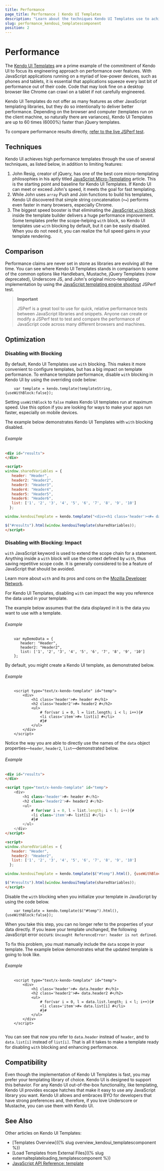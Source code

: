 ```yaml
---
title: Performance
page_title: Performance | Kendo UI Templates
description: "Learn about the techniques Kendo UI Templates use to achieve high performance and to be up to 60 times faster than jQuery templates."
slug: performance_kendoui_templatescomponent
position: 2
---
```


# Performance

The [Kendo UI Templates](http://demos.telerik.com/kendo-ui/templates/index) are a prime example of the commitment of Kendo UI to focus its engineering approach on performance over features. With JavaScript applications running on a myriad of low-power devices, such as phones and tablets, it is essential that applications squeeze every last bit of performance out of their code. Code that may look fine on a desktop browser like Chrome can crawl on a tablet if not carefully engineered.

Kendo UI Templates do not offer as many features as other JavaScript templating libraries, but they do so intentionally to deliver better performance. Depending on the browser and computer (templates run on the client machine, so naturally there are variances), Kendo UI Templates are up to 60 times (6000%) faster than jQuery templates.

To compare performance results directly, [refer to the live JSPerf test](http://jsperf.com/dom-vs-innerhtml-based-templating/509).

## Techniques

Kendo UI achieves high performance templates through the use of several techniques, as listed below, in addition to limiting features:

1. John Resig, creator of jQuery, has one of the best core micro-templating philosophies in his aptly titled [JavaScript Micro-Templating](http://ejohn.org/blog/javascript-micro-templating/) article. This is the starting point and baseline for Kendo UI Templates. If Kendo UI can meet or exceed John's speed, it meets the goal for fast templating.
2. While John uses `array` Push and Join functions to build his templates, Kendo UI discovered that simple string concatenation (`+=`) performs even faster in many browsers, especially Chrome.
3. The biggest speed booster is that eliminating the [JavaScript `with` block](https://developer.mozilla.org/en-US/docs/Web/JavaScript/Reference/Statements/with) inside the template builder delivers a huge performance improvement. Some templates prefer the scope-helping `with` block, so Kendo UI templates use `with` blocking by default, but it can be easily disabled. When you do not need it, you can realize the full speed gains in your template rendering.

## Comparison

Performance claims are never set in stone as libraries are evolving all the time. You can see where Kendo UI Templates stands in comparison to some of the common options like Handlebars, Mustache, jQuery Templates (now deprecated), Underscore JS, and John's original micro-templating implementation by using the [JavaScript templating engine shootout](http://jsperf.com/dom-vs-innerhtml-based-templating/509) JSPerf test.

> **Important**
>
> JSPerf is a great tool to use for quick, relative performance tests between JavaScript libraries and snippets. Anyone can create or modify a JSPerf test to test and compare the performance of JavaScript code across many different browsers and machines.

## Optimization

### Disabling with Blocking

By default, Kendo UI Templates use `with` blocking. This makes it more convenient to configure templates, but has a big impact on template performance. To enhance template performance, disable `with` blocking in Kendo UI by using the overriding code below:

		var template = kendo.template(templateString,{useWithBlock:false});

Setting `useWithBlock` to `false` makes Kendo UI templates run at maximum speed. Use this option if you are looking for ways to make your apps run faster, especially on mobile devices.

The example below demonstrates Kendo UI Templates with `with` blocking disabled.

###### Example

```html
<div id="results">
</div>

<script>
window.sharedVariables = {
   header: "Header",
   header2: "Header2",
   header3: "Header3",
   header4: "Header4",
   header5: "Header5",
   header6: "Header6",
   list: ['1', '2', '3', '4', '5', '6', '7', '8', '9', '10']
  };

window.kendouiTemplate = kendo.template("<div><h1 class='header'><#= data.header #></h1><h2 class='header2'><#= data.header2 #></h2><h3 class='header3'><#= data.header3 #></h3><h4 class='header4'><#= data.header4 #></h4><h5 class='header5'><#= data.header5 #></h5><h6 class='header6'><#= data.header6 #></h6><ul class='list'><# for (var i = 0, l = data.list.length; i < l; i++) { #><li class='item'><#= data.list[i] #></li><# } #></ul></div>", {useWithBlock:false});

$("#results").html(window.kendouiTemplate(sharedVariables));
</script>

```

### Disabling with Blocking: Impact

`with` JavaScript keyword is used to extend the scope chain for a statement. Anything inside a `with` block will use the context defined by `with`, thus saving repetitive scope code. It is generally considered to be a feature of JavaScript that should be avoided.

Learn more about `with` and its pros and cons on the [Mozilla Developer Network](https://developer.mozilla.org/en-US/docs/Web/JavaScript/Reference/Statements/with).

For Kendo UI Templates, disabling `with` can impact the way you reference the data used in your template.

The example below assumes that the data displayed in it is the data you want to use with a template.

###### Example

		var myDemoData = {
		   header: "Header",
		   header2: "Header2",
		   list: ['1', '2', '3', '4', '5', '6', '7', '8', '9', '10']
		};

By default, you might create a Kendo UI template, as demonstrated below.

###### Example

		<script type="text/x-kendo-template" id="temp">
		    <div>
		        <h1 class='header'>#= header #</h1>
		        <h2 class='header2'>#= header2 #</h2>
		        <ul>
		            # for(var i = 0, l = list.length; i < l; i++){#
		            <li class='item'>#= list[i] #</li>
		            #}#
		        </ul>
		    </div>
		</script>

Notice the way you are able to directly use the names of the `data` object properties&mdash;`header`, `header2`, `list`&mdash;demonstrated below.

###### Example

```html
<div id="results">
</div>

<script type="text/x-kendo-template" id="temp">
    <div>
        <h1 class='header'>#= header #</h1>
        <h2 class='header2'>#= header2 #</h2>
        <ul>
            # for(var i = 0, l = list.length; i < l; i++){#
            <li class='item'>#= list[i] #</li>
            #}#
        </ul>
    </div>
</script>

<script>
window.sharedVariables = {
   header: "Header",
   header2: "Header2",
   list: ['1', '2', '3', '4', '5', '6', '7', '8', '9', '10']
  };

window.kendouiTemplate = kendo.template($("#temp").html(), {useWithBlock:true});

$("#results").html(window.kendouiTemplate(sharedVariables));
</script>

```

Disable the `with` blocking when you initialize your template in JavaScript by using the code below.

		var template = kendo.template($("#temp").html(), {useWithBlock:false});

When you take this step, you can no longer refer to the properties of your data directly. If you leave your template unchanged, the following JavaScript error occurs: `Uncaught ReferenceError: header is not defined`.

To fix this problem, you must manually include the `data` scope in your template. The example below demonstrates what the updated template is going to look like.

###### Example

		<script type="text/x-kendo-template" id="temp">
		    <div>
		        <h1 class='header'>#= data.header #</h1>
		        <h2 class='header2'>#= data.header2 #</h2>
		        <ul>
		            # for(var i = 0, l = data.list.length; i < l; i++){#
		            <li class='item'>#= data.list[i] #</li>
		            #}#
		        </ul>
		    </div>
		</script>
		​
You can see that now you refer to `data.header` instead of `header`, and to `data.list[i]` instead of `list[i]`. That is all it takes to make a template ready for disabling `with` blocking and enhancing performance.

## Compatibility

Even though the implementation of Kendo UI Templates is fast, you may prefer your templating library of choice. Kendo UI is designed to support this behavior. For any Kendo UI out-of-the-box functionality, like templating, Kendo UI provides escape hatches that make it easy to use any JavaScript library you want. Kendo UI allows and embraces BYO for developers that have strong preferences and, therefore, if you love Underscore or Mustache, you can use them with Kendo UI.

## See Also

Other articles on Kendo UI Templates:

* [Templates Overview]({% slug overview_kendoui_templatescomponent %})
* [Load Templates from External Files]({% slug externalteplateloading_templatescomponent %})
* [JavaScript API Reference: template](/api/javascript/kendo#methods-template)
